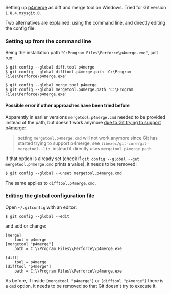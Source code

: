 Setting up [p4merge](http://www.perforce.com/product/components/perforce-visual-merge-and-diff-tools)
as diff and merge tool on Windows. Tried for Git version `1.8.4.msysgit.0`. 

Two alternatives are explained: using the command line, and directly editing the config file.

### Setting up from the command line

Being the installation path `"C:Program Files\Perforce\p4merge.exe"`, just run:
```
$ git config --global diff.tool p4merge
$ git config --global difftool.p4merge.path 'C:\Program Files\Perforce\p4merge.exe'
```
```
$ git config --global merge.tool p4merge
$ git config --global mergetool.p4merge.path 'C:\Program Files\Perforce\p4merge.exe'
```

#### Possible error if other approaches have been tried before

Apparently in earlier versions `mergetool.p4merge.cmd` needed to be provided instead of the path, 
but doesn't work anymore [due to Git trying to support p4merge](http://stackoverflow.com/questions/426026/git-on-windows-how-do-you-set-up-a-mergetool/436040#436040):

> setting `mergetool.p4merge.cmd` will not work anymore since Git has started 
> trying to support p4merge, see `libexec/git-core/git-mergetool--lib`. 
> instead it directly uses `mergetool.p4merge.path`

If that option is already set (check if `git config --global --get mergetool.p4merge.cmd` prints a value), 
it needs to be removed: 

```
$ git config --global --unset mergetool.p4merge.cmd
```

The same applies to `difftool.p4merge.cmd`.

### Editing the global configuration file

Open `~/.gitconfig` with an editor: 
```
$ git config --global --edit
```

and add or change: 

```
[merge]
	tool = p4merge
[mergetool "p4merge"]
	path = C:\\Program Files\\Perforce\\p4merge.exe

[diff]
	tool = p4merge
[difftool "p4merge"]
	path = C:\\Program Files\\Perforce\\p4merge.exe
```

As before, if inside `[mergetool "p4merge"]` or `[difftool "p4merge"]` there is 
a `cmd` option, it needs to be removed so that Git doesn't try to execute it.
